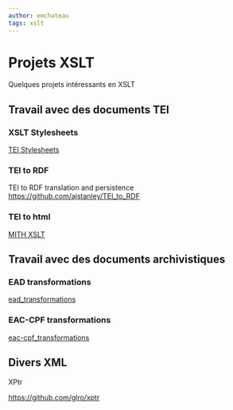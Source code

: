 ```yaml
---
author: emchateau
tags: xslt
---
```


# Projets XSLT

Quelques projets intéressants en XSLT

## Travail avec des documents TEI

### XSLT Stylesheets

[TEI Stylesheets](https://github.com/TEIC/Stylesheets)

### TEI to RDF

TEI to RDF translation and persistence
https://github.com/ajstanley/TEI_to_RDF

### TEI to html

[MITH XSLT](https://github.com/wendellpiez/MITH_XSLT)

## Travail avec des documents archivistiques

### EAD transformations

[ead_transformations](https://github.com/Timathom/ead_transformations)

### EAC-CPF transformations

[eac-cpf_transformations](https://github.com/Timathom/eac-cpf_transformations)

## Divers XML

XPtr

https://github.com/glro/xptr
